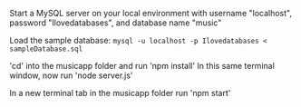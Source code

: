 
Start a MySQL server on your local environment with username "localhost", password "Ilovedatabases", and database name "music"

Load the sample database: `mysql -u localhost -p Ilovedatabases < sampleDatabase.sql`

'cd' into the musicapp folder and run 'npm install'
In this same terminal window, now run 'node server.js'

In a new terminal tab in the musicapp folder run 'npm start'

